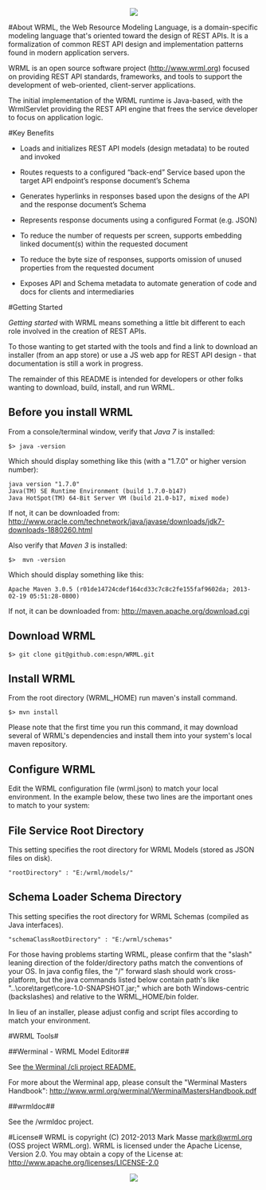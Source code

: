 <p align="center">
  <img src="http://www.wrml.org/images/index-titleLogo.png"/>
</p>

#About
WRML, the Web Resource Modeling Language, is a domain-specific modeling language that's oriented toward the design of REST APIs. It is a formalization of common REST API design and implementation patterns found in modern application servers. 

WRML is an open source software project (http://www.wrml.org) focused on providing REST API standards, frameworks, and tools to support the development of web-oriented, client-server applications.

The initial implementation of the WRML runtime is Java-based, with the WrmlServlet providing the REST API engine that frees the service developer to focus on application logic.

#Key Benefits

* Loads and initializes REST API models (design metadata) to be routed and invoked

* Routes requests to a configured “back-end” Service based upon the target API endpoint’s response document’s Schema

* Generates hyperlinks in responses based upon the designs of the API and the response document’s Schema

* Represents response documents using a configured Format (e.g. JSON)

* To reduce the number of requests per screen, supports embedding linked document(s) within the requested document

* To reduce the byte size of responses, supports omission of unused properties from the requested document

* Exposes API and Schema metadata to automate generation of code and docs for clients and intermediaries


#Getting Started

*Getting started* with WRML means something a little bit different to each role involved in the creation of REST APIs.

To those wanting to get started with the tools and find a link to download an installer (from an app store) or use a JS web app for REST API design - that documentation is still a work in progress.

The remainder of this README is intended for developers or other folks wanting to download, build, install, and run WRML.

Before you install WRML
-----------------------

From a console/terminal window, verify that *Java 7* is installed:

	$> java -version

Which should display something like this (with a "1.7.0" or higher version number):

	java version "1.7.0"
	Java(TM) SE Runtime Environment (build 1.7.0-b147)
	Java HotSpot(TM) 64-Bit Server VM (build 21.0-b17, mixed mode)

If not, it can be downloaded from: http://www.oracle.com/technetwork/java/javase/downloads/jdk7-downloads-1880260.html

Also verify that *Maven 3* is installed:

	$>  mvn -version

Which should display something like this:

	Apache Maven 3.0.5 (r01de14724cdef164cd33c7c8c2fe155faf9602da; 2013-02-19 05:51:28-0800)

If not, it can be downloaded from: http://maven.apache.org/download.cgi

Download WRML
-------------

	$> git clone git@github.com:espn/WRML.git


Install WRML
------------

From the root directory (WRML_HOME) run maven's install command.

	$> mvn install

Please note that the first time you run this command, it may download several of WRML's dependencies and install them into your system's local maven repository.

Configure WRML
--------------

Edit the WRML configuration file (wrml.json) to match your local environment. In the example below, these two lines are the important ones to match to your system:

File Service Root Directory
---------------------------
This setting specifies the root directory for WRML Models (stored as JSON files on disk).

	"rootDirectory" : "E:/wrml/models/"

Schema Loader Schema Directory
------------------------------

This setting specifies the root directory for WRML Schemas (compiled as Java interfaces).

	"schemaClassRootDirectory" : "E:/wrml/schemas"

For those having problems starting WRML, please confirm that the "slash" leaning direction of the folder/directory paths match the conventions of your OS. In java config files, the "/" forward slash should work cross-platform, but the java commands listed below contain path's like "..\core\target\core-1.0-SNAPSHOT.jar;" which are both Windows-centric (backslashes) and relative to the WRML_HOME/bin folder.

In lieu of an installer, please adjust config and script files according to match your environment.

#WRML Tools#

##Werminal - WRML Model Editor##

See <a href="./cli/README.md">the Werminal /cli project README.</a>

For more about the Werminal app, please consult the "Werminal Masters Handbook": http://www.wrml.org/werminal/WerminalMastersHandbook.pdf

##wrmldoc##

See the /wrmldoc project.


#License#
WRML is copyright (C) 2012-2013 Mark Masse <mark@wrml.org> (OSS project WRML.org). WRML is licensed under the Apache License, Version 2.0. You may obtain a copy of the License at: http://www.apache.org/licenses/LICENSE-2.0

<p align="center">
  <img src="http://www.wrml.org/images/index-background.png"/>
</p>
